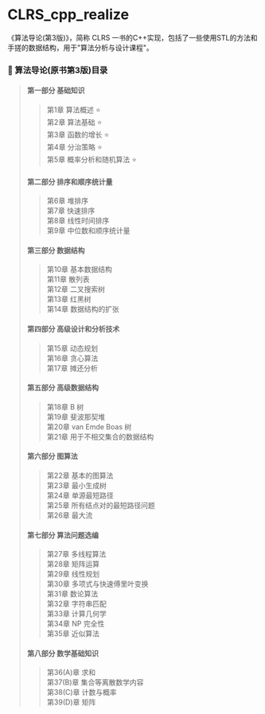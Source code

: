 # CLRS_cpp_realize
《算法导论(第3版)》，简称 CLRS 一书的C++实现，包括了一些使用STL的方法和手搓的数据结构，用于"算法分析与设计课程"。
### :revolving_hearts: 算法导论(原书第3版)目录
> #### 第一部分 基础知识
> > 第1章 算法概述 :star:<br/>
> > 第2章 算法基础 :star:<br/>
> > 第3章 函数的增长 :star:<br/>
> > 第4章 分治策略 :star:<br/>
> > 第5章 概率分析和随机算法 :star: <br/>
> #### 第二部分 排序和顺序统计量
> > 第6章 堆排序<br/>
> > 第7章 快速排序<br/>
> > 第8章 线性时间排序<br/>
> > 第9章 中位数和顺序统计量<br/>
> #### 第三部分 数据结构
> > 第10章 基本数据结构<br/>
> > 第11章 散列表<br/>
> > 第12章 二叉搜索树<br/>
> > 第13章 红黑树<br/>
> > 第14章 数据结构的扩张<br/>
> #### 第四部分 高级设计和分析技术
> > 第15章 动态规划<br/>
> > 第16章 贪心算法<br/>
> > 第17章 摊还分析<br/>
> #### 第五部分 高级数据结构
> > 第18章 B 树<br/>
> > 第19章 斐波那契堆<br/>
> > 第20章 van Emde Boas 树<br/>
> > 第21章 用于不相交集合的数据结构<br/>
> #### 第六部分 图算法
> > 第22章 基本的图算法<br/>
> > 第23章 最小生成树<br/>
> > 第24章 单源最短路径<br/>
> > 第25章 所有结点对的最短路径问题<br/>
> > 第26章 最大流<br/>
> #### 第七部分 算法问题选编
> > 第27章 多线程算法<br/>
> > 第28章 矩阵运算<br/>
> > 第29章 线性规划<br/>
> > 第30章 多项式与快速傅里叶变换<br/>
> > 第31章 数论算法<br/>
> > 第32章 字符串匹配<br/>
> > 第33章 计算几何学<br/>
> > 第34章 NP 完全性<br/>
> > 第35章 近似算法<br/>
> #### 第八部分 数学基础知识
> > 第36(A)章 求和<br/>
> > 第37(B)章 集合等离散数学内容<br/>
> > 第38(C)章 计数与概率<br/>
> > 第39(D)章 矩阵<br/>